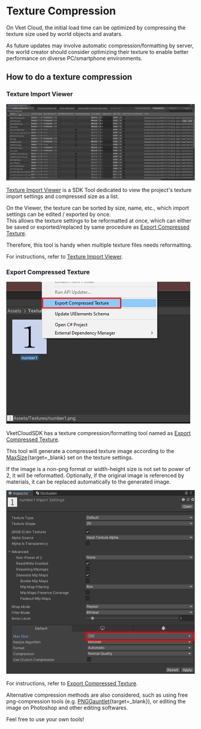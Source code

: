 # Texture Compression

On Vket Cloud, the initial load time can be optimized by compressing the texture size used by world objects and avatars.

As future updates may involve automatic compression/formatting by server, the world creator should consider optimizing their texture to enable better performance on diverse PC/smartphone environments.

## How to do a texture compression

### Texture Import Viewer

![TextureImportViewer_1](../SDKTools/img/TextureImportViewer_1.jpg)

[Texture Import Viewer](../SDKTools/TextureImportViewer.md) is a SDK Tool dedicated to view the project's texture import settings and compressed size as a list.

On the Viewer, the texture can be sorted by size, name, etc., which import settings can be edited / exported by once.<br>
This allows the texture settings to be reformatted at once, which can either be saved or exported/replaced by same procedure as [Export Compressed Texture](../SDKTools/ExportCompressedTexture.md).

Therefore, this tool is handy when multiple texture files needs reformatting.

For instructions, refer to [Texture Import Viewer](../SDKTools/TextureImportViewer.md).

### Export Compressed Texture

![ExportCompressedTexture_1](../SDKTools/img/ExportCompressedTexture_1.jpg)

VketCloudSDK has a texture compression/formatting tool named as [Export Compressed Texture](../SDKTools/ExportCompressedTexture.md).

This tool will generate a compressed texture image according to the [MaxSize](https://docs.unity3d.com/ja/2019.4/Manual/class-TextureImporter.html){target=_blank} set on the texture settings.

If the image is a non-png format or width-height size is not set to power of 2, it will be reformatted. Optionally, if the original image is referenced by materials, it can be replaced automatically to the generated image.

![ExportCompressedTexture_2](../SDKTools/img/ExportCompressedTexture_2.jpg)

For instructions, refer to [Export Compressed Texture](../SDKTools/ExportCompressedTexture.md).

Alternative compression methods are also considered, such as using free png-compression tools (e.g. [PNGGauntlet](https://pnggauntlet.com/){target=_blank}), or editing the image on Photoshop and other editing softwares.

Feel free to use your own tools!
